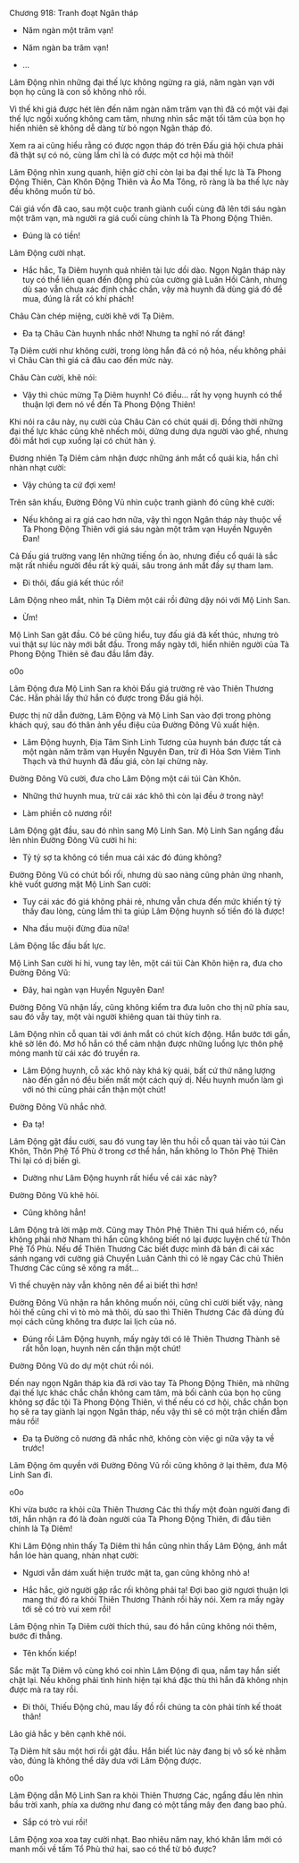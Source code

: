 




Chương 918: Tranh đoạt Ngân tháp


- Năm ngàn một trăm vạn!

- Năm ngàn ba trăm vạn!

- …

Lâm Động nhìn những đại thế lực không ngừng ra giá, năm ngàn vạn với bọn họ cũng là con số không nhỏ rồi.

Vì thế khi giá được hét lên đến năm ngàn năm trăm vạn thì đã có một vài đại thế lực ngồi xuống không cam tâm, nhưng nhìn sắc mặt tối tăm của bọn họ hiển nhiên sẽ không dễ dàng từ bỏ ngọn Ngân tháp đó.

Xem ra ai cũng hiểu rằng có được ngọn tháp đó trên Đấu giá hội chưa phải đã thật sự có nó, cùng lắm chỉ là có được một cơ hội mà thôi!

Lâm Động nhìn xung quanh, hiện giờ chỉ còn lại ba đại thế lực là Tà Phong Động Thiên, Càn Khôn Động Thiên và Ảo Ma Tông, rõ ràng là ba thế lực này đều không muốn từ bỏ.

Cái giá vốn đã cao, sau một cuộc tranh giành cuối cùng đã lên tới sáu ngàn một trăm vạn, mà người ra giá cuối cùng chính là Tà Phong Động Thiên.

- Đúng là có tiền!

Lâm Động cười nhạt.

- Hắc hắc, Tạ Diêm huynh quả nhiên tài lực dồi dào. Ngọn Ngân tháp này tuy có thể liên quan đến động phủ của cường giả Luân Hồi Cảnh, nhưng dù sao vẫn chưa xác định chắc chắn, vậy mà huynh đã dùng giá đó để mua, đúng là rất có khí phách!

Châu Càn chép miệng, cười khẽ với Tạ Diêm.

- Đa tạ Châu Càn huynh nhắc nhở! Nhưng ta nghĩ nó rất đáng!

Tạ Diêm cười như không cười, trong lòng hắn đã có nộ hỏa, nếu không phải vì Châu Càn thì giá cả đâu cao đến mức này.

Châu Càn cười, khẽ nói:

- Vậy thì chúc mừng Tạ Diêm huynh! Có điều… rất hy vọng huynh có thể thuận lợi đem nó về đến Tà Phong Động Thiên!

Khi nói ra câu này, nụ cười của Châu Càn có chút quái dị. Đồng thời những đại thế lực khác cũng khẽ nhếch môi, dửng dưng dựa người vào ghế, nhưng đôi mắt hơi cụp xuống lại có chút hàn ý.

Đương nhiên Tạ Diêm cảm nhận được những ánh mắt cổ quái kia, hắn chỉ nhàn nhạt cười:

- Vậy chúng ta cứ đợi xem!

Trên sân khấu, Đường Đông Vũ nhìn cuộc tranh giành đó cũng khẽ cười:

- Nếu không ai ra giá cao hơn nữa, vậy thì ngọn Ngân tháp này thuộc về Tà Phong Động Thiên với giá sáu ngàn một trăm vạn Huyền Nguyên Đan!

Cả Đấu giá trường vang lên những tiếng ồn ào, nhưng điều cổ quái là sắc mặt rất nhiều người đều rất kỳ quái, sâu trong ánh mắt đầy sự tham lam.

- Đi thôi, đấu giá kết thúc rồi!

Lâm Động nheo mắt, nhìn Tạ Diêm một cái rồi đứng dậy nói với Mộ Linh San.

- Ừm!

Mộ Linh San gật đầu. Cô bé cũng hiểu, tuy đấu giá đã kết thúc, nhưng trò vui thật sự lúc này mới bắt đầu. Trong mấy ngày tới, hiển nhiên người của Tà Phong Động Thiên sẽ đau đầu lắm đây.

o0o

Lâm Động đưa Mộ Linh San ra khỏi Đấu giá trường rẽ vào Thiên Thương Các. Hắn phải lấy thứ hắn có được trong Đấu giá hội.

Được thị nữ dẫn đường, Lâm Động và Mộ Linh San vào đợi trong phòng khách quý, sau đó thân ảnh yểu điệu của Đường Đông Vũ xuất hiện.

- Lâm Động huynh, Địa Tâm Sinh Linh Tương của huynh bán được tất cả một ngàn năm trăm vạn Huyền Nguyên Đan, trừ đi Hỏa Sơn Viêm Tinh Thạch và thứ huynh đã đấu giá, còn lại chừng này.

Đường Đông Vũ cười, đưa cho Lâm Động một cái túi Càn Khôn.

- Những thứ huynh mua, trừ cái xác khô thì còn lại đều ở trong này!

- Làm phiền cô nương rồi!

Lâm Động gật đầu, sau đó nhìn sang Mộ Linh San. Mộ Linh San ngẩng đầu lên nhìn Đường Đông Vũ cười hi hi:

- Tỷ tỷ sợ ta không có tiền mua cái xác đó đúng không?

Đường Đông Vũ có chút bối rối, nhưng dù sao nàng cũng phản ứng nhanh, khẽ vuốt gương mặt Mộ Linh San cười:

- Tuy cái xác đó giá không phải rẻ, nhưng vẫn chưa đến mức khiến tỷ tỷ thấy đau lòng, cùng lắm thì ta giúp Lâm Động huynh số tiền đó là được!

- Nha đầu muội đừng đùa nữa!

Lâm Động lắc đầu bất lực.

Mộ Linh San cười hi hi, vung tay lên, một cái túi Càn Khôn hiện ra, đưa cho Đường Đông Vũ:

- Đây, hai ngàn vạn Huyền Nguyên Đan!

Đường Đông Vũ nhận lấy, cũng không kiểm tra đưa luôn cho thị nữ phía sau, sau đó vẫy tay, một vài người khiêng quan tài thủy tinh ra.

Lâm Động nhìn cỗ quan tài với ánh mắt có chút kích động. Hắn bước tới gần, khẽ sờ lên đó. Mơ hồ hắn có thể cảm nhận được những luồng lực thôn phệ mỏng manh từ cái xác đó truyền ra.

- Lâm Động huynh, cỗ xác khô này khá kỳ quái, bất cứ thứ năng lượng nào đến gần nó đều biến mất một cách quỷ dị. Nếu huynh muốn làm gì với nó thì cũng phải cẩn thận một chút!

Đường Đông Vũ nhắc nhở.

- Đa tạ!

Lâm Động gật đầu cười, sau đó vung tay lên thu hồi cỗ quan tài vào túi Càn Khôn, Thôn Phệ Tổ Phù ở trong cơ thể hắn, hắn không lo Thôn Phệ Thiên Thi lại có dị biến gì.

- Dường như Lâm Động huynh rất hiểu về cái xác này?

Đường Đông Vũ khẽ hỏi.

- Cũng không hẳn!

Lâm Động trả lời mập mờ. Cũng may Thôn Phệ Thiên Thi quá hiếm có, nếu không phải nhờ Nham thì hắn cũng không biết nó lại được luyện chế từ Thôn Phệ Tổ Phù. Nếu để Thiên Thương Các biết được mình đã bán đi cái xác sánh ngang với cường giả Chuyển Luân Cảnh thì có lẽ ngay Các chủ Thiên Thương Các cũng sẽ xông ra mất…

Vì thế chuyện này vẫn không nên để ai biết thì hơn!

Đường Đông Vũ nhận ra hắn không muốn nói, cũng chỉ cười biết vậy, nàng hỏi thế cũng chỉ vì tò mò mà thôi, dù sao thì Thiên Thương Các đã dùng đủ mọi cách cũng không tra được lai lịch của nó.

- Đúng rồi Lâm Động huynh, mấy ngày tới có lẽ Thiên Thương Thành sẽ rất hỗn loạn, huynh nên cẩn thận một chút!

Đường Đông Vũ do dự một chút rồi nói.

Đến nay ngọn Ngân tháp kia đã rơi vào tay Tà Phong Động Thiên, mà những đại thế lực khác chắc chắn không cam tâm, mà bối cảnh của bọn họ cũng không sợ đắc tội Tà Phong Động Thiên, vì thế nếu có cơ hội, chắc chắn bọn họ sẽ ra tay giành lại ngọn Ngân tháp, nếu vậy thì sẽ có một trận chiến đẫm máu rồi!

- Đa tạ Đường cô nương đã nhắc nhở, không còn việc gì nữa vậy ta về trước!

Lâm Động ôm quyền với Đường Đông Vũ rồi cũng không ở lại thêm, đưa Mộ Linh San đi.

o0o

Khi vừa bước ra khỏi cửa Thiên Thương Các thì thấy một đoàn người đang đi tới, hắn nhận ra đó là đoàn người của Tà Phong Động Thiên, đi đầu tiên chính là Tạ Diêm!

Khi Lâm Động nhìn thấy Tạ Diêm thì hắn cũng nhìn thấy Lâm Động, ánh mắt hắn lóe hàn quang, nhàn nhạt cười:

- Ngươi vẫn dám xuất hiện trước mặt ta, gan cũng không nhỏ a!

- Hắc hắc, giờ người gặp rắc rối không phải ta! Đợi bao giờ ngươi thuận lợi mang thứ đó ra khỏi Thiên Thương Thành rồi hãy nói. Xem ra mấy ngày tới sẽ có trò vui xem rồi!

Lâm Động nhìn Tạ Diêm cười thích thú, sau đó hắn cũng không nói thêm, bước đi thẳng.

- Tên khốn kiếp!

Sắc mặt Tạ Diêm vô cùng khó coi nhìn Lâm Động đi qua, nắm tay hắn siết chặt lại. Nếu không phải tình hình hiện tại khá đặc thù thì hắn đã không nhịn được mà ra tay rồi.

- Đi thôi, Thiếu Động chủ, mau lấy đồ rồi chúng ta còn phải tính kế thoát thân!

Lão giả hắc y bên cạnh khẽ nói.

Tạ Diêm hít sâu một hơi rồi gật đầu. Hắn biết lúc này đang bị vô số kẻ nhằm vào, đúng là không thể dây dưa với Lâm Động được.

o0o

Lâm Động dẫn Mộ Linh San ra khỏi Thiên Thương Các, ngẩng đầu lên nhìn bầu trời xanh, phía xa dường như đang có một tầng mây đen đang bao phủ.

- Sắp có trò vui rồi!

Lâm Động xoa xoa tay cười nhạt. Bao nhiêu năm nay, khó khăn lắm mới có manh mối về tấm Tổ Phù thứ hai, sao có thể từ bỏ được?




